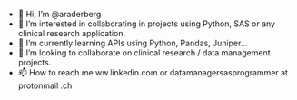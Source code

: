- 👋 Hi, I’m @araderberg
- 👀 I’m interested in collaborating in projects using Python, SAS or any clinical research application.
- 🌱 I’m currently learning APIs using Python, Pandas, Juniper...
- 💞️ I’m looking to collaborate on clinical research / data management projects.
- 📫 How to reach me ww.linkedin.com or datamanagersasprogrammer at protonmail .ch

<!---
araderberg/araderberg is a ✨ special ✨ repository because its `README.md` (this file) appears on your GitHub profile.
You can click the Preview link to take a look at your changes.
--->
